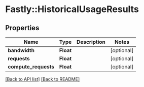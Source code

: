 # Fastly::HistoricalUsageResults

## Properties

| Name | Type | Description | Notes |
| ---- | ---- | ----------- | ----- |
| **bandwidth** | **Float** |  | [optional] |
| **requests** | **Float** |  | [optional] |
| **compute_requests** | **Float** |  | [optional] |

[[Back to API list]](../../README.md#endpoints) [[Back to README]](../../README.md)

